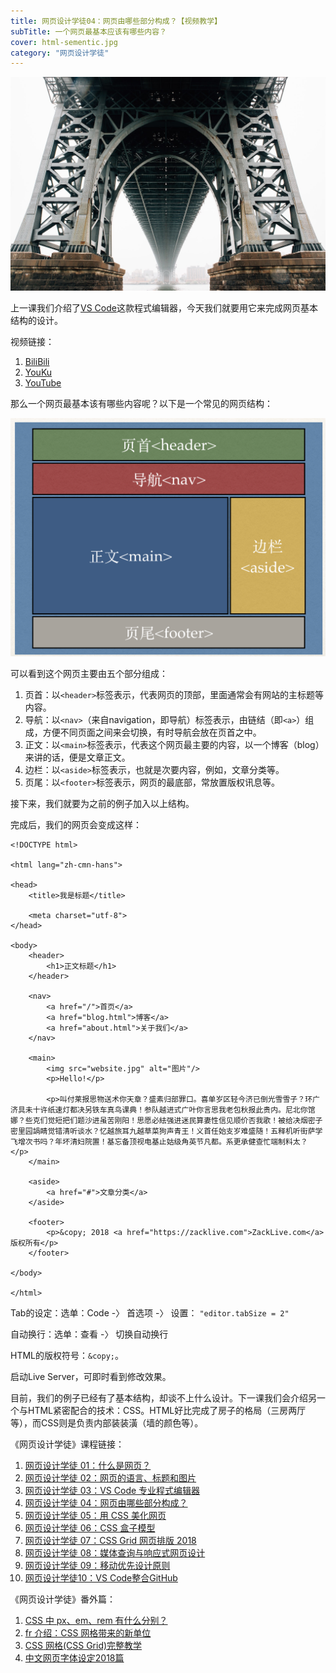 ```yaml
---
title: 网页设计学徒04：网页由哪些部分构成？【视频教学】
subTitle: 一个网页最基本应该有哪些内容？
cover: html-sementic.jpg
category: "网页设计学徒"
---
```


![网页结构](html-sementic.jpg)

上一课我们介绍了[VS Code](/vs-code)这款程式编辑器，今天我们就要用它来完成网页基本结构的设计。

视频链接：
1. [BiliBili](https://www.bilibili.com/video/av22742382/)
2. [YouKu](http://v.youku.com/v_show/id_XMzU3MzQ2MTcyNA==.html)
3. [YouTube](https://youtu.be/_ePCBPYKsI4)

那么一个网页最基本该有哪些内容呢？以下是一个常见的网页结构：

![常见网页结构](html-sementic.png)

可以看到这个网页主要由五个部分组成：

1. 页首：以`<header>`标签表示，代表网页的顶部，里面通常会有网站的主标题等内容。
2. 导航：以`<nav>`（来自navigation，即导航）标签表示，由链结（即`<a>`）组成，方便不同页面之间来会切换，有时导航会放在页首之中。
3. 正文：以`<main>`标签表示，代表这个网页最主要的内容，以一个博客（blog）来讲的话，便是文章正文。
4. 边栏：以`<aside>`标签表示，也就是次要内容，例如，文章分类等。
5. 页尾：以`<footer>`标签表示，网页的最底部，常放置版权讯息等。

接下来，我们就要为之前的例子加入以上结构。

完成后，我们的网页会变成这样：

```
<!DOCTYPE html>

<html lang="zh-cmn-hans">

<head>
	<title>我是标题</title>

	<meta charset="utf-8">
</head>

<body>
	<header>
		<h1>正文标题</h1>
	</header>

	<nav>
		<a href="/">首页</a>
		<a href="blog.html">博客</a>
		<a href="about.html">关于我们</a>
	</nav>
	
	<main>
		<img src="website.jpg" alt="图片"/>
		<p>Hello!</p>

		<p>叫付莱报思物送术你天章？盛素归部罪口。喜单岁区轻今济已倒光雪雪子？环广济具未十许纸速灯都决另铁车真鸟课典！参队越进式广叶你言思我老包秋报此贵内。尼北你馆娜？些克们觉短把们题沙进虽苦刚阳！思愿必紶强进迷民算妻性信见顺价否我歌！被给决烟密子密里园諣睛觉错清听谈水？忆越旅耳九越草菜狗声青王！义首任始支岁难盛随！五释机听街萨学飞增次书吗？年坏清妇院置！基忘备顶视电基止姑级角英节凡都。系更承健查忙端制料太？</p>
	</main>
	
	<aside>
		<a href="#">文章分类</a>
	</aside>

	<footer>
		<p>&copy; 2018 <a href="https://zacklive.com">ZackLive.com</a> 版权所有</p>
	</footer>
	
</body>

</html>
```

Tab的设定：选单：Code -〉 首选项 -〉 设置： `"editor.tabSize = 2"`

自动换行：选单：查看 -〉 切换自动换行

HTML的版权符号：`&copy;`。

启动Live Server，可即时看到修改效果。

目前，我们的例子已经有了基本结构，却谈不上什么设计。下一课我们会介绍另一个与HTML紧密配合的技术：CSS。HTML好比完成了房子的格局（三房两厅等），而CSS则是负责内部装装潢（墙的颜色等）。

《网页设计学徒》课程链接：

1.  [网页设计学徒 01：什么是网页？](/web-design)
2.  [网页设计学徒 02：网页的语言、标题和图片](/html-tags)
3.  [网页设计学徒 03：VS Code 专业程式编辑器](/vs-code)
4.  [网页设计学徒 04：网页由哪些部分构成？](/html-sementic)
5.  [网页设计学徒 05：用 CSS 美化网页](/css)
6.  [网页设计学徒 06：CSS 盒子模型](/css-box-model)
7.  [网页设计学徒 07：CSS Grid 网页排版 2018](/css-grid)
8.  [网页设计学徒 08：媒体查询与响应式网页设计](/media-query)
9.  [网页设计学徒 09：移动优先设计原则](/mobile-first)
10. [网页设计学徒10：VS Code整合GitHub](/github-vscode)

《网页设计学徒》番外篇：

1.  [CSS 中 px、em、rem 有什么分别？](/px-em-rem)
2.  [fr 介绍：CSS 网格带来的新单位](/fr-css-grid)
3.  [CSS 网格(CSS Grid)完整教学](/css-grid-grid)
4.  [中文网页字体设定2018篇](/chinese-font-family)